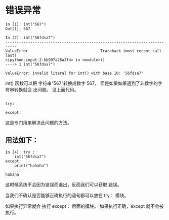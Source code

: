 # 错误异常

```
In [1]: int("567")
Out[1]: 567

In [2]: int("56fdsa7")
---------------------------------------------------------------------------
ValueError                                Traceback (most recent call last)
<ipython-input-2-bb997a28a2f4> in <module>()
----> 1 int("56fdsa7")

ValueError: invalid literal for int() with base 10: '56fdsa7'

```

int() 函数可以把 字符串“567”转换成数字 567，
但是如果如果遇到了非数字的字符串转换就会 出问题。 见上面代码。

```

try:

except:

````

这是专门用来解决此问题的方法。

用法如下：
-------

```
In [4]: try :
    int("56fdsa7")
except:
    print("hahaha")
   ...:     
hahaha
```

这时候系统不会因为错误而退出，反而我们可以获取 错误。

当我们不确认是否能够正确执行的语句都可以放在 try： 模块。

如果执行异常就会 执行 except： 后面的模块。
如果执行正确，except 就不会被执行。
